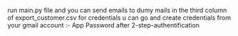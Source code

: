 run main.py file and you can send emails to dumy mails in the third column of export_customer.csv 
for credentials u can go and create credentials from your gmail account :- App Password after 2-step-authentification 
